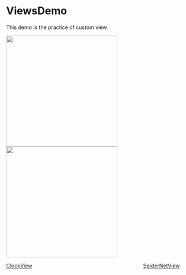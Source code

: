 # ViewsDemo

This demo is the practice of custom view.


<img src="https://github.com/InnoFang/Android-Code-Demos/blob/master/ViewsDemo/image/clock_view.png" width="300px"/>  <img src="https://github.com/InnoFang/Android-Code-Demos/blob/master/ViewsDemo/image/spider_net_view.png" width="300px"/>

[ClockView](https://github.com/InnoFang/Android-Code-Demos/blob/master/ViewsDemo/app/src/main/java/com/innofang/viewsdemo/views/ClockView.java)<img src="https://github.com/InnoFang/Android-Code-Demos/blob/master/ViewsDemo/image/blank.png" width="300px" height="10px"/>[SpiderNetView](https://github.com/InnoFang/Android-Code-Demos/blob/master/ViewsDemo/app/src/main/java/com/innofang/viewsdemo/views/SpiderNetView.java)
